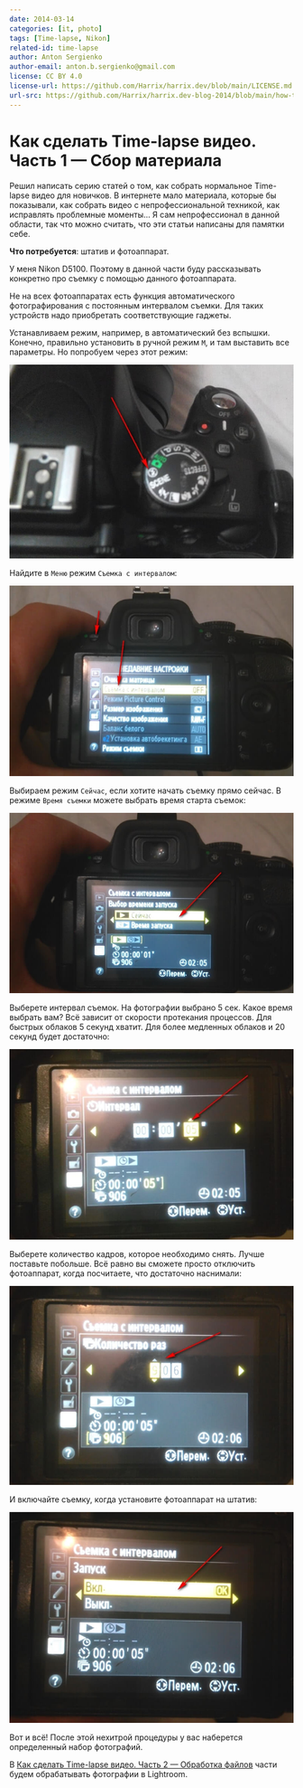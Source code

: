 ```yaml
---
date: 2014-03-14
categories: [it, photo]
tags: [Time-lapse, Nikon]
related-id: time-lapse
author: Anton Sergienko
author-email: anton.b.sergienko@gmail.com
license: CC BY 4.0
license-url: https://github.com/Harrix/harrix.dev/blob/main/LICENSE.md
url-src: https://github.com/Harrix/harrix.dev-blog-2014/blob/main/how-to-make-time-lapse-1/how-to-make-time-lapse-1.md
---
```


# Как сделать Time-lapse видео. Часть 1 — Сбор материала

Решил написать серию статей о том, как собрать нормальное Time-lapse видео для новичков. В интернете мало материала, которые бы показывали, как собрать видео с непрофессиональной техникой, как исправлять проблемные моменты… Я сам непрофессионал в данной области, так что можно считать, что эти статьи написаны для памятки себе.

**Что потребуется**: штатив и фотоаппарат.

У меня Nikon D5100. Поэтому в данной части буду рассказывать конкретно про съемку с помощью данного фотоаппарата.

Не на всех фотоаппаратах есть функция автоматического фотографирования с постоянным интервалом съемки. Для таких устройств надо приобретать соответствующие гаджеты.

Устанавливаем режим, например, в автоматический без вспышки. Конечно, правильно установить в ручной режим `M`, и там выставить все параметры. Но попробуем через этот режим:

![Режим без вспышки](img/camera_01.jpg)

Найдите в `Меню` режим `Съемка с интервалом`:

![Режим «Съемка с интервалом»](img/camera_02.jpg)

Выбираем режим `Сейчас`, если хотите начать съемку прямо сейчас. В режиме `Время съемки` можете выбрать время старта съемок:

![Режим «Сейчас для съемки с интервалом»](img/camera_03.jpg)

Выберете интервал съемок. На фотографии выбрано 5 сек. Какое время выбрать вам? Всё зависит от скорости протекания процессов. Для быстрых облаков 5 секунд хватит. Для более медленных облаков и 20 секунд будет достаточно:

![Выставление интервала между кадрами](img/camera_04.jpg)

Выберете количество кадров, которое необходимо снять. Лучше поставьте побольше. Всё равно вы сможете просто отключить фотоаппарат, когда посчитаете, что достаточно наснимали:

![Выставление количества кадров](img/camera_05.jpg)

И включайте съемку, когда установите фотоаппарат на штатив:

![Запуск съемки](img/camera_06.jpg)

Вот и всё! После этой нехитрой процедуры у вас наберется определенный набор фотографий.

В [Как сделать Time-lapse видео. Часть 2 — Обработка файлов](https://github.com/Harrix/harrix.dev-blog-2014/blob/main/how-to-make-time-lapse-2/how-to-make-time-lapse-2.md) части будем обрабатывать фотографии в Lightroom.
